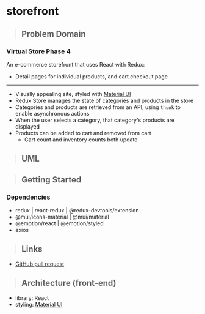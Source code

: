 # storefront

> ## Problem Domain

### **Virtual Store Phase 4**

An e-commerce storefront that uses React with Redux:

- Detail pages for individual products, and cart checkout page

---

- Visually appealing site, styled with [Material UI](https://mui.com/material-ui/getting-started/installation/)
- Redux Store manages the state of categories and products in the store
- Categories and products are retrieved from an API, using `thunk` to enable asynchronous actions
- When the user selects a category, that category's products are displayed
- Products can be added to cart and removed from cart
  - Cart count and inventory counts both update

> ## UML

> ## Getting Started

### Dependencies

- redux | react-redux | @redux-devtools/extension
- @mui/icons-material | @mui/material
- @emotion/react | @emotion/styled
- axios

> ## Links

- [GitHub pull request](https://github.com/schillerandrew/storefront/pull/4)

> ## Architecture (front-end)

- library: React
- styling: [Material UI](https://mui.com/material-ui/getting-started/installation/)
